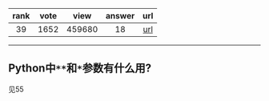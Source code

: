 
| rank | vote | view | answer | url |
|:-:|:-:|:-:|:-:|:-:|
|39|1652|459680|18| [url](http://stackoverflow.com/questions/36901/what-does-double-star-asterisk-and-star-asterisk-do-for-parameters) |
***

## Python中`**`和`*`参数有什么用?

见55